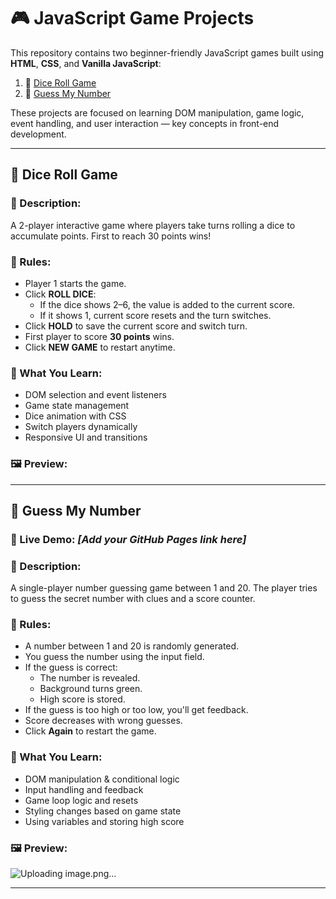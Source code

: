 # 🎮 JavaScript Game Projects

This repository contains two beginner-friendly JavaScript games built using **HTML**, **CSS**, and **Vanilla JavaScript**:

1. 🎲 [Dice Roll Game](#-dice-roll-game)
2. 🤔 [Guess My Number](#-guess-my-number)

These projects are focused on learning DOM manipulation, game logic, event handling, and user interaction — key concepts in front-end development.

---

## 🎲 Dice Roll Game



### 📌 Description:
A 2-player interactive game where players take turns rolling a dice to accumulate points. First to reach 30 points wins!

### 🎯 Rules:
- Player 1 starts the game.
- Click **ROLL DICE**:
  - If the dice shows 2–6, the value is added to the current score.
  - If it shows 1, current score resets and the turn switches.
- Click **HOLD** to save the current score and switch turn.
- First player to score **30 points** wins.
- Click **NEW GAME** to restart anytime.

### 🧠 What You Learn:
- DOM selection and event listeners
- Game state management
- Dice animation with CSS
- Switch players dynamically
- Responsive UI and transitions

### 🖼️ Preview:


---

## 🤔 Guess My Number

### 🔗 Live Demo: *[Add your GitHub Pages link here]*

### 📌 Description:
A single-player number guessing game between 1 and 20. The player tries to guess the secret number with clues and a score counter.

### 🎯 Rules:
- A number between 1 and 20 is randomly generated.
- You guess the number using the input field.
- If the guess is correct:
  - The number is revealed.
  - Background turns green.
  - High score is stored.
- If the guess is too high or too low, you'll get feedback.
- Score decreases with wrong guesses.
- Click **Again** to restart the game.

### 🧠 What You Learn:
- DOM manipulation & conditional logic
- Input handling and feedback
- Game loop logic and resets
- Styling changes based on game state
- Using variables and storing high score

### 🖼️ Preview:
![Uploading image.png…]()


---



